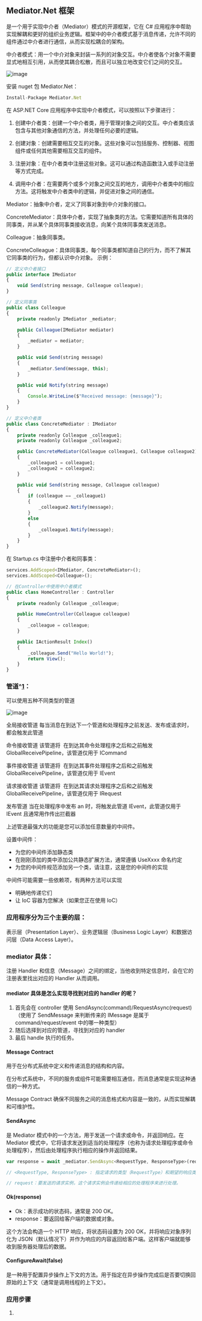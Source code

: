 ## Mediator.Net 框架

是一个用于实现中介者（Mediator）模式的开源框架，它在 C# 应用程序中帮助实现解耦和更好的组织业务逻辑。框架中的中介者模式基于消息传递，允许不同的组件通过中介者进行通信，从而实现松耦合的架构。

中介者模式：用一个中介对象来封装一系列的对象交互。中介者使各个对象不需要显式地相互引用，从而使其耦合松散，而且可以独立地改变它们之间的交互。

![image](https://github.com/Tracy-Wei/studyNote/assets/109784975/4d351f5b-5e1c-4f1f-a8af-7653be7efa3e)

安装 nuget 包 Mediator.Net：

```javascript
Install-Package Mediator.Net
```

在 ASP.NET Core 应用程序中实现中介者模式，可以按照以下步骤进行：

1. 创建中介者类：创建一个中介者类，用于管理对象之间的交互。中介者类应该包含与其他对象通信的方法，并处理任何必要的逻辑。

2. 创建对象：创建需要相互交互的对象。这些对象可以包括服务、控制器、视图组件或任何其他需要相互交互的组件。

3. 注册对象：在中介者类中注册这些对象。这可以通过构造函数注入或手动注册等方式完成。

4. 调用中介者：在需要两个或多个对象之间交互的地方，调用中介者类中的相应方法。这将触发中介者类中的逻辑，并促进对象之间的通信。

Mediator：抽象中介者，定义了同事对象到中介对象的接口。

ConcreteMediator：具体中介者，实现了抽象类的方法。它需要知道所有具体的同事类，并从某个具体同事类接收消息，向某个具体同事类发送消息。

Colleague：抽象同事类。

ConcreteColleague：具体同事类，每个同事类都知道自己的行为，而不了解其它同事类的行为，但都认识中介对象。
示例：

```javascript
// 定义中介者接口
public interface IMediator
{
    void Send(string message, Colleague colleague);
}

// 定义同事类
public class Colleague
{
    private readonly IMediator _mediator;

    public Colleague(IMediator mediator)
    {
        _mediator = mediator;
    }

    public void Send(string message)
    {
        _mediator.Send(message, this);
    }

    public void Notify(string message)
    {
        Console.WriteLine($"Received message: {message}");
    }
}

// 定义中介者类
public class ConcreteMediator : IMediator
{
    private readonly Colleague _colleague1;
    private readonly Colleague _colleague2;

    public ConcreteMediator(Colleague colleague1, Colleague colleague2)
    {
        _colleague1 = colleague1;
        _colleague2 = colleague2;
    }

    public void Send(string message, Colleague colleague)
    {
        if (colleague == _colleague1)
        {
            _colleague2.Notify(message);
        }
        else
        {
            _colleague1.Notify(message);
        }
    }
}
```

在 Startup.cs 中注册中介者和同事类：

```javascript
services.AddScoped<IMediator, ConcreteMediator>();
services.AddScoped<Colleague>();

// 在Controller中使用中介者模式
public class HomeController : Controller
{
    private readonly Colleague _colleague;

    public HomeController(Colleague colleague)
    {
        _colleague = colleague;
    }

    public IActionResult Index()
    {
        _colleague.Send("Hello World!");
        return View();
    }
}
```

### 管道^[1]：

可以使用五种不同类型的管道

![image](https://github.com/Tracy-Wei/studyNote/assets/109784975/a64f96b0-aa38-4948-8dfd-f2ad0503a8f1)

全局接收管道
每当消息在到达下一个管道和处理程序之前发送、发布或请求时，都会触发此管道

命令接收管道
该管道将 ​​ 在到达其命令处理程序之后和之前触发 GlobalReceivePipeline，该管道仅用于 ICommand

事件接收管道
该管道将 ​​ 在到达其事件处理程序之后和之前触发 GlobalReceivePipeline，该管道仅用于 IEvent

请求接收管道
该管道将 ​​ 在到达其请求处理程序之后和之前触发 GlobalReceivePipeline，该管道仅用于 IRequest

发布管道
当在处理程序中发布 an 时，将触发此管道 IEvent，此管道仅用于 IEvent 且通常用作传出拦截器

上述管道最强大的功能是您可以添加任意数量的中间件。

设置中间件：

- 为您的中间件添加静态类
- 在刚刚添加的类中添加公共静态扩展方法，通常遵循 UseXxxx 命名约定
- 为您的中间件规范添加另一个类，请注意，这是您的中间件的实现

中间件可能需要一些依赖项，有两种方法可以实现

- 明确地传递它们
- 让 IoC 容器为您解决（如果您正在使用 IoC）

### 应用程序分为三个主要的层：

表示层（Presentation Layer）、业务逻辑层（Business Logic Layer）和数据访问层（Data Access Layer）。

### mediator 具体：

注册 Handler 和信息（Message）之间的绑定，当他收到特定信息时，会在它的注册表里找出对应的 Handler 从而调用。

#### mediator 具体是怎么实现寻找到对应的 handler 的呢？

1. 首先会在 controller 使用 SendAsync(command)/RequestAsync(request)
   （使用了 SendMessage 来判断传来的 IMessage 是属于 command/request/event 中的哪一种类型）
2. 随后选择到对应的管道，寻找到对应的 handler
3. 最后 handle 执行的任务。

#### Message Contract

用于在分布式系统中定义和传递消息的结构和内容。

在分布式系统中，不同的服务或组件可能需要相互通信，而消息通常是实现这种通信的一种方式。

Message Contract 确保不同服务之间的消息格式和内容是一致的，从而实现解耦和可维护性。

#### SendAsync

是 Mediator 模式中的一个方法，用于发送一个请求或命令，并返回响应。在 Mediator 模式中，它将请求发送到适当的处理程序（也称为请求处理程序或命令处理程序），然后由处理程序执行相应的操作并返回结果。

```javascript
var response = await _mediator.SendAsync<RequestType, ResponseType>(request);

// <RequestType, ResponseType> : 指定请求的类型（RequestType）和期望的响应类型（ResponseType）。

// request：要发送的请求实例，这个请求实例会传递给相应的处理程序来进行处理。
```

#### Ok(response)

- Ok：表示成功的状态码，通常是 200 OK。
- response：要返回给客户端的数据或对象。

这个方法会构造一个 HTTP 响应，将状态码设置为 200 OK，并将响应对象序列化为 JSON（默认情况下）并作为响应的内容返回给客户端。这样客户端就能够收到服务器处理后的数据。

#### ConfigureAwait(false)

是一种用于配置异步操作上下文的方法。用于指定在异步操作完成后是否要切换回原始的上下文（通常是调用线程的上下文）。

### 应用步骤

1.

[1]: https://github.com/mayuanyang/Mediator.Net
